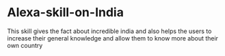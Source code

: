 # Alexa-skill-on-India
This skill gives the fact about incredible india  and also helps the users to increase their general knowledge and allow them to know more about their own country
